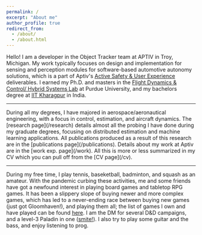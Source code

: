 ```yaml
---
permalink: /
excerpt: "About me"
author_profile: true
redirect_from: 
  - /about/
  - /about.html
---
```


Hello! I am a developer in the Object Tracker team at APTIV in Troy, Michigan. My work typically focuses on design and implementation for sensing and perception modules for software-based automotive autonomy solutions, which is a part of Aptiv's [Active Safety & User Experience](https://www.aptiv.com/solutions/advanced-safety) deliverables. I earned my Ph.D. and masters in the [Flight Dynamics & Control/ Hybrid Systems Lab](https://sites.google.com/view/fdchsl/home) at Purdue University, and my bachelors degree at [IIT Kharagpur](http://www.ae.iitkgp.ac.in/) in India.

<hr>
During all my degrees, I have majored in aerospace/aeronautical engineering, with a focus in control, estimation, and aircraft dynamics. The [research page](/research) details almost all the probing I have done during my graduate degrees, focusing on distributed estimation and machine learning applications. All publications produced as a result of this research are in the [publications page](/publications). Details about my work at Aptiv are in the [work exp. page](/work). All this is more or less summarized in my CV which you can pull off from the [CV page](/cv).

<hr>

During my free time, I play tennis, baseketball, badminton, and squash as an amateur. With the pandemic curbing these activities, me and some friends have got a newfound interest in playing board games and tabletop RPG games. It has been a slippery slope of buying newer and more complex games, which has led to a never-ending race between buying new games (just got Gloomhaven!), and playing them all; the list of games I own and have played can be found [here](https://boardgamegeek.com/collection/user/chocopie9). I am the DM for several D&D campaigns, and a level-3 Paladin in one ([smite!](/images/smite.jpg)). I also try to play some guitar and the bass, and enjoy listening to prog.